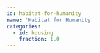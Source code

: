 ```yaml
---
id: habitat-for-humanity
name: 'Habitat for Humanity'
categories:
  - id: housing
    fraction: 1.0
---
```

